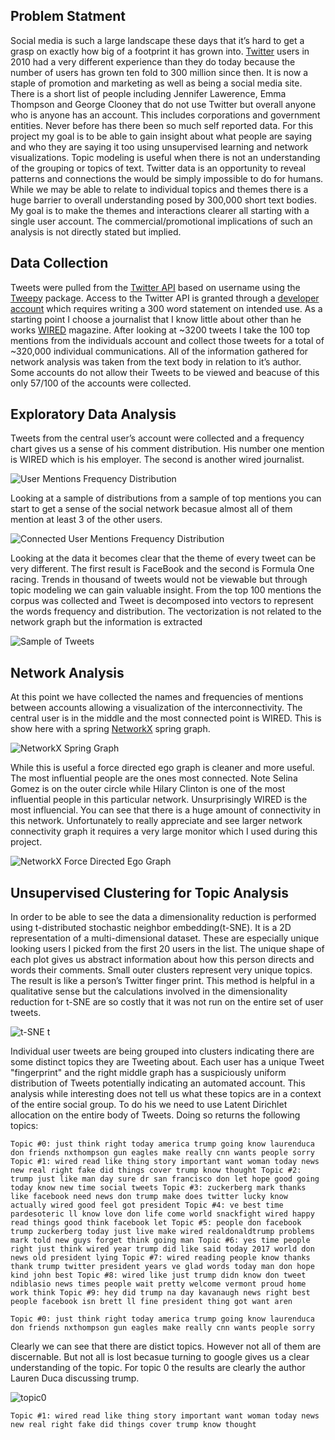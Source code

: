 

## Problem Statment
Social media is such a large landscape these days that it’s hard to get a grasp on exactly how big of a footprint it has grown into. [Twitter](https://twitter.com/) users in 2010 had a very different experience than they do today because the number of users has grown ten fold to 300 million since then. It is now a staple of promotion and marketing as well as being a social media site. There is a short list of people including Jennifer Lawerence, Emma Thompson and George Clooney that do not use Twitter but overall anyone who is anyone has an account. This includes corporations and government entities. Never before has there been so much self reported data. For this project my goal is to be able to gain insight about what people are saying and who they are saying it too using unsupervised learning and network visualizations. Topic modeling is useful when there is not an understanding of the grouping or topics of text. Twitter data is an opportunity to reveal patterns and connections the would be simply impossible to do for humans. While we may be able to relate to individual topics and themes there is a huge barrier to overall understanding posed by 300,000 short text bodies. My goal is to make the themes and interactions clearer all starting with a single user account. The commercial/promotional implications of such an analysis is not directly stated but implied. 

## Data Collection


Tweets were pulled from the [Twitter API](https://developer.twitter.com/) based on username using the [Tweepy](http://www.tweepy.org/) package. Access to the Twitter API is granted through a [developer account](https://developer.twitter.com/en/apply-for-access.html) which requires writing a 300 word statement on intended use. As a starting point I choose a journalist that I know little about other than he works [WIRED](https://www.wired.com/) magazine. After looking at ~3200 tweets I take the 100 top mentions from the individuals account and collect those tweets for a total of ~320,000 individual communications. All of the information gathered for network analysis was taken from the text body in relation to it’s author. Some accounts do not allow their Tweets to be viewed and beacuse of this only 57/100 of the accounts were collected.

## Exploratory Data Analysis 

Tweets from the central user’s account were collected and a frequency chart gives us a sense of his comment distribution. His number one mention is WIRED which is his employer. The second is another wired journalist. 

![User Mentions Frequency Distribution](https://github.com/DataSnek/TwitterNLP/blob/master/Pics/freq1.png)

Looking at a sample of distributions from a sample of top mentions you can start to get a sense of the social network becasue almost all of them mention at least 3 of the other users.

![Connected User Mentions Frequency Distribution](https://github.com/DataSnek/TwitterNLP/blob/master/Pics/freq2.png)

Looking at the data it becomes clear that the theme of every tweet can be very different. The first result is FaceBook and the second is Formula One racing. Trends in thousand of tweets would not be viewable but through topic modeling we can gain valuable insight.
From the top 100 mentions the corpus was collected and Tweet is decomposed into vectors to represent the words frequency and distribution. The vectorization is not related to the network graph but the information is extracted 

![Sample of Tweets](https://github.com/DataSnek/TwitterNLP/blob/master/Pics/tweets.png)

## Network Analysis

At this point we have collected the names and frequencies of mentions between accounts allowing a visualization of the interconnectivity. The central user is in the middle and the most connected point is WIRED. This is show here with a spring [NetworkX](https://networkx.github.io/) spring graph. 

![NetworkX Spring Graph](https://github.com/DataSnek/TwitterNLP/blob/master/Pics/spring.png)

While this is useful a force directed ego graph is cleaner and more useful. The most influential people are the ones most connected. Note Selina Gomez is on the outer circle while Hilary Clinton is one of the most influential people in this particular network. Unsurprisingly WIRED is the most influencial. You can see that there is a huge amount of connectivity in this network. Unfortunately to really appreciate and see  larger network connectivity graph it requires a very large monitor which I used during this project. 

![NetworkX Force Directed Ego Graph](https://github.com/DataSnek/TwitterNLP/blob/master/Pics/force_ego.png)

## Unsupervised Clustering for Topic Analysis

In order to be able to see the data a dimensionality reduction is performed using t-distributed stochastic neighbor embedding(t-SNE). It is a 2D representation of a multi-dimensional dataset. These are especially unique looking users I picked from the first 20 users in the list. The unique shape of each plot gives us abstract information about how this person directs and words their comments. Small outer clusters represent very unique topics. The result is like a person’s Twitter finger print. This method is helpful in a qualitative sense but the calculations involved in the dimensionality reduction for t-SNE are so costly that it was not run on the entire set of user tweets. 


![t-SNE t](https://github.com/DataSnek/TwitterNLP/blob/master/Pics/tSNE.png)

Individual user tweets are being grouped into clusters indicating there are some distinct topics they are Tweeting about. Each user has a unique Tweet "fingerprint" and the right middle graph has a suspiciously uniform distribution of Tweets potentially indicating an automated account.
This analysis while interesting does not tell us what these topics are in a context of the entire social group. To do his we need to use Latent Dirichlet allocation on the entire body of Tweets. Doing so returns the following topics:

`Topic #0: just think right today america trump going know laurenduca don friends nxthompson gun eagles make really cnn wants people sorry
Topic #1: wired read like thing story important want woman today news new real right fake did things cover trump know thought
Topic #2: trump just like man day sure dr san francisco don let hope good going today know new time social tweets
Topic #3: zuckerberg mark thanks like facebook need news don trump make does twitter lucky know actually wired good feel got president
Topic #4: ve best time pardesoteric ll know love don life come world snackfight wired happy read things good think facebook let
Topic #5: people don facebook trump zuckerberg today just live make wired realdonaldtrump problems mark told new guys forget think going man
Topic #6: yes time people right just think wired year trump did like said today 2017 world don news old president lying
Topic #7: wired reading people know thanks thank trump twitter president years ve glad words today man don hope kind john best
Topic #8: wired like just trump didn know don tweet ndiblasio news times people wait pretty welcome vermont proud home work think
Topic #9: hey did trump na day kavanaugh news right best people facebook isn brett ll fine president thing got want aren`

`Topic #0: just think right today america trump going know laurenduca don friends nxthompson gun eagles make really cnn wants people sorry`

Clearly we can see that there are distict topics. However not all of them are discernable. But not all is lost becasue turning to google gives us a clear understanding of the topic. For topic 0 the results are clearly the author Lauren Duca discussing trump. 

![topic0](https://github.com/DataSnek/TwitterNLP/blob/master/Pics/topic0.png)

`Topic #1: wired read like thing story important want woman today news new real right fake did things cover trump know thought`


 


